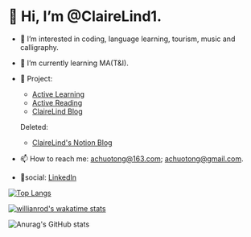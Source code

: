 # 👋 Hi, I’m @ClaireLind1.

- 🧡 I’m interested in coding, language learning, tourism, music and calligraphy.

- 🌱 I’m currently learning MA(T&I).

- 🌟 Project: 
  - [Active Learning](https://clairelind1.github.io/)
  - [Active Reading](https://github.com/ClaireLind1/Active-Reading_NotionNext/tree/deploy/activereading_notionnext)
  - [ClaireLind Blog](https://github.com/ClaireLind1/Active-Reading_NotionNext/tree/deploy/clairelind_blog)

  Deleted:
  - [ClaireLind's Notion Blog](https://notion-next-kohl-sigma.vercel.app/)

- 📫 How to reach me: achuotong@163.com; achuotong@gmail.com.
- 🔗social: [LinkedIn](https://www.linkedin.com/in/tong-chu-925a84224)

<!---
ClaireLind1/ClaireLind1 is a ✨ special ✨ repository because its `README.md` (this file) appears on your GitHub profile.
You can click the Preview link to take a look at your changes.
--->

[![Top Langs](https://github-readme-stats.vercel.app/api/top-langs/?username=anuraghazra&layout=compact)](https://github.com/anuraghazra/github-readme-stats)

[![willianrod's wakatime stats](https://github-readme-stats.vercel.app/api/wakatime?username=willianrod)](https://github.com/anuraghazra/github-readme-stats)

![Anurag's GitHub stats](https://github-readme-stats.vercel.app/api?username=ClaireLind1&show_icons=true)


